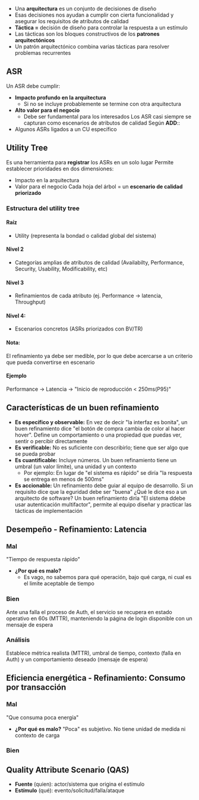 - Una **arquitectura** es un conjunto de decisiones de diseño
- Esas decisiones nos ayudan a cumplir con cierta funcionalidad y asegurar los requisitos de atributos de calidad
- **Táctica =** decisión de diseño para controlar la respuesta a un estímulo
- Las tácticas son los bloques constructivos de los **patrones arquitectónicos**
- Un patrón arquitectónico combina varias tácticas para resolver problemas recurrentes
## ASR
Un ASR debe cumplir:
- **Impacto profundo en la arquitectura**
	- Si no se incluye probablemente se termine con otra arquitectura
- **Alto valor para el negocio**
	- Debe ser fundamental para los interesados
Los ASR casi siempre se capturan como escenarios de atributos de calidad
Según **ADD**::
- Algunos ASRs ligados a un CU específico
## Utility Tree
Es una herramienta para **registrar** los ASRs en un solo lugar
Permite establecer prioridades en dos dimensiones:
- Impacto en la arquitectura
- Valor para el negocio
Cada hoja del árbol = un **escenario de calidad priorizado**
### Estructura del utility tree
#### Raíz
- Utility (representa la bondad o calidad global del sistema)
#### Nivel 2
- Categorías amplias de atributos de calidad (Availabilty, Performance, Security, Usability, Modificability, etc)
#### Nivel 3 
- Refinamientos de cada atributo (ej. Performance -> latencia, Throughput)
#### Nivel 4:
- Escenarios concretos (ASRs priorizados con BV/TR)
#### Nota:
El refinamiento ya debe ser medible, por lo que debe acercarse a un criterio que pueda convertirse en escenario
#### Ejemplo
Performance -> Latencia -> "Inicio de reproducción < 250ms(P95)"
## Características de un buen refinamiento
- **Es específico y observable:** En vez de decir "la interfaz es bonita", un buen refinamiento dice "el botón de compra cambia de color al hacer hover". Define un comportamiento o una propiedad que puedas ver, sentir o percibir directamente
- **Es verificable:** No es suficiente con describirlo; tiene que ser algo que se pueda probar
- **Es cuantificable:** Incluye números. Un buen refinamiento tiene un umbral (un valor límite), una unidad y un contexto
	- Por ejemplo: En lugar de "el sistema es rápido" se diría "la respuesta se entrega en menos de 500ms"
- **Es accionable:** Un refinamiento debe guiar al equipo de desarrollo. Si un requisito dice que la eguridad debe ser "buena" ¿Qué le dice eso a un arquitecto de software? Un buen refinamiento diría "El sistema ddebe usar autenticación multifactor", permite al equipo diseñar y practicar las tácticas de implementación
## Desempeño - Refinamiento: Latencia
### Mal
"Tiempo de respuesta rápido"
- **¿Por qué es malo?**
	- Es vago, no sabemos para qué operación, bajo qué carga, ni cual es el limite aceptable de tiempo
### Bien
Ante una falla el proceso de Auth, el servicio se recupera en estado operativo en 60s (MTTR), manteniendo la página de login disponible con un mensaje de espera
### Análisis
Establece métrica realista (MTTR), umbral de tiempo, contexto (falla en Auth) y un comportamiento deseado (mensaje de espera)
## Eficiencia energética - Refinamiento: Consumo por transacción
### Mal
"Que consuma poca energía"
- **¿Por qué es malo?** "Poca" es subjetivo. No tiene unidad de medida ni contexto de carga
### Bien

## Quality Attribute Scenario (QAS)
- **Fuente** (quien): actor/sistema que origina el estímulo
- **Estímulo** (qué): evento/solicitud/falla/ataque